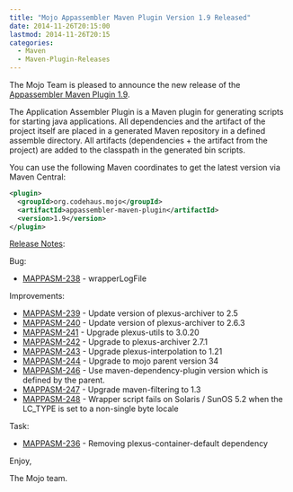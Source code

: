 ```yaml
---
title: "Mojo Appassembler Maven Plugin Version 1.9 Released"
date: 2014-11-26T20:15:00
lastmod: 2014-11-26T20:15
categories:
  - Maven
  - Maven-Plugin-Releases
---
```

The Mojo Team is pleased to announce the new release 
of the [Appassembler Maven Plugin 1.9](http://mojo.codehaus.org/appassembler/appassembler-maven-plugin/).

The Application Assembler Plugin is a Maven plugin for generating
scripts for starting java applications.
All dependencies and the artifact of the project itself are placed in
a generated Maven repository in a defined assemble directory.
All artifacts (dependencies + the artifact from the project) are added
to the classpath in the generated bin scripts.

You can use the following Maven coordinates to get the latest version via Maven Central:

```xml
<plugin>
  <groupId>org.codehaus.mojo</groupId>
  <artifactId>appassembler-maven-plugin</artifactId>
  <version>1.9</version>
</plugin>
```

<!-- more -->

[Release Notes](https://jira.codehaus.org/secure/ReleaseNote.jspa?projectId=11780&version=19848):

Bug:

 * [MAPPASM-238](https://issues.apache.org/jira/browse/MAPPASM-238) - wrapperLogFile

Improvements:

 * [MAPPASM-239](https://issues.apache.org/jira/browse/MAPPASM-239) - Update version of plexus-archiver to 2.5
 * [MAPPASM-240](https://issues.apache.org/jira/browse/MAPPASM-240) - Update version of plexus-archiver to 2.6.3
 * [MAPPASM-241](https://issues.apache.org/jira/browse/MAPPASM-241) - Upgrade plexus-utils to 3.0.20
 * [MAPPASM-242](https://issues.apache.org/jira/browse/MAPPASM-242) - Upgrade to plexus-archiver 2.7.1
 * [MAPPASM-243](https://issues.apache.org/jira/browse/MAPPASM-243) - Upgrade plexus-interpolation to 1.21
 * [MAPPASM-244](https://issues.apache.org/jira/browse/MAPPASM-244) - Upgrade to mojo parent version 34
 * [MAPPASM-246](https://issues.apache.org/jira/browse/MAPPASM-246) - Use maven-dependency-plugin version which is defined by the parent.
 * [MAPPASM-247](https://issues.apache.org/jira/browse/MAPPASM-247) - Upgrade maven-filtering to 1.3
 * [MAPPASM-248](https://issues.apache.org/jira/browse/MAPPASM-248) - Wrapper script fails on Solaris / SunOS 5.2 when the LC_TYPE is set to a non-single byte locale

Task:

 * [MAPPASM-236](https://issues.apache.org/jira/browse/MAPPASM-236) - Removing plexus-container-default dependency

Enjoy,

The Mojo team.
